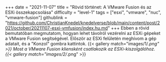 +++
date = "2021-11-07"
title = "Rövid történet: A VMware Fusion és az ESXi összekapcsolása"
difficulty = "level-1"
tags = ["esxi", "vmware", "nuc", "vmware-fusion"]
githublink = "https://github.com/ChristianKnedel/knedelverse/blob/main/content/post/2021/october/20211107-esxi-vmfusion/index.hu.md"
+++
Ebben a rövid bemutatóban megmutatom, hogyan lehet távolról vezérelni az ESXi gépeket a VMware Fusion segítségével. Először az ESXi felületén meghívom a gép adatait, és a "Konzol" gombra kattintok.
{{< gallery match="images/1/*.png" >}}
Most a VMware Fusion kliensként csatlakozik az ESXi-kiszolgálóhoz.
{{< gallery match="images/2/*.png" >}}
